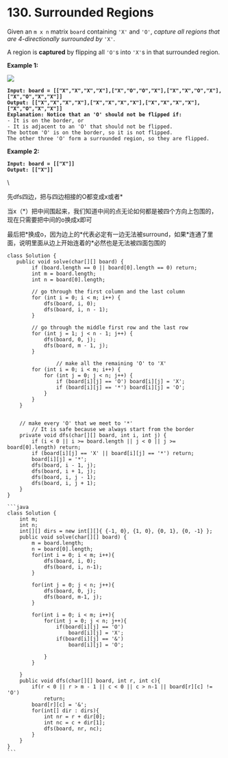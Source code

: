 # 130. Surrounded Regions

Given an `m x n` matrix `board` containing `'X'` and `'O'`, _capture all regions that are 4-directionally surrounded by_ `'X'`.

A region is **captured** by flipping all `'O'`s into `'X'`s in that surrounded region.

&#x20;

**Example 1:**

![](https://assets.leetcode.com/uploads/2021/02/19/xogrid.jpg)

<pre><code><strong>Input: board = [["X","X","X","X"],["X","O","O","X"],["X","X","O","X"],["X","O","X","X"]]
</strong><strong>Output: [["X","X","X","X"],["X","X","X","X"],["X","X","X","X"],["X","O","X","X"]]
</strong><strong>Explanation: Notice that an 'O' should not be flipped if:
</strong>- It is on the border, or
- It is adjacent to an 'O' that should not be flipped.
The bottom 'O' is on the border, so it is not flipped.
The other three 'O' form a surrounded region, so they are flipped.
</code></pre>

**Example 2:**

<pre><code><strong>Input: board = [["X"]]
</strong><strong>Output: [["X"]]
</strong></code></pre>

\


&#x20;先dfs四边，把与四边相接的O都变成x或者\*

当x（\*）把中间围起来，我们知道中间的点无论如何都是被四个方向上包围的，现在只需要把中间的o换成x即可

最后把\*换成o，因为边上的\*代表必定有一边无法被surround，如果\*连通了里面，说明里面从边上开始连着的\*必然也是无法被四面包围的

````
class Solution {
   public void solve(char[][] board) {
		if (board.length == 0 || board[0].length == 0) return;
		int m = board.length;
		int n = board[0].length;

		// go through the first column and the last column
		for (int i = 0; i < m; i++) {
			dfs(board, i, 0);
			dfs(board, i, n - 1);	
		}

		// go through the middle first row and the last row
		for (int j = 1; j < n - 1; j++) {
			dfs(board, 0, j);
			dfs(board, m - 1, j);	
		}

                // make all the remaining 'O' to 'X'
		for (int i = 0; i < m; i++) {
			for (int j = 0; j < n; j++) {
				if (board[i][j] == 'O') board[i][j] = 'X';
                if (board[i][j] == '*') board[i][j] = 'O';
			}
		}
	}


	// make every 'O' that we meet to '*' 
        // It is safe because we always start from the border
	private void dfs(char[][] board, int i, int j) {
		if (i < 0 || i >= board.length || j < 0 || j >= board[0].length) return;
		if (board[i][j] == 'X' || board[i][j] == '*') return;
		board[i][j] = '*';
		dfs(board, i - 1, j);
		dfs(board, i + 1, j);
		dfs(board, i, j - 1);
		dfs(board, i, j + 1);
	}
}

```java
class Solution {
    int m;
    int n;
    int[][] dirs = new int[][]{ {-1, 0}, {1, 0}, {0, 1}, {0, -1} };
    public void solve(char[][] board) {
        m = board.length;
        n = board[0].length;
        for(int i = 0; i < m; i++){
            dfs(board, i, 0);
            dfs(board, i, n-1);
        }
            
        for(int j = 0; j < n; j++){
            dfs(board, 0, j);
            dfs(board, m-1, j);
        }

        for(int i = 0; i < m; i++){
            for(int j = 0; j < n; j++){
                if(board[i][j] == 'O')
                    board[i][j] = 'X';
                if(board[i][j] == '&')
                    board[i][j] = 'O';

            }
        }
        
    }
    public void dfs(char[][] board, int r, int c){
        if(r < 0 || r > m - 1 || c < 0 || c > n-1 || board[r][c] != 'O')
            return;
        board[r][c] = '&';
        for(int[] dir : dirs){
            int nr = r + dir[0];
            int nc = c + dir[1];
            dfs(board, nr, nc);
        }
    }
}
```
````
